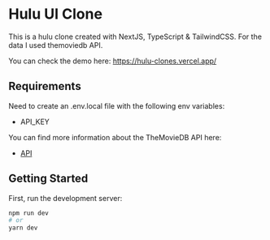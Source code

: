 # Hulu UI Clone
This is a hulu clone created with NextJS, TypeScript & TailwindCSS. For the data I used themoviedb API.

You can check the demo here:
https://hulu-clones.vercel.app/

## Requirements
Need to create an .env.local file with the following env variables:
+ API_KEY

You can find more information about the TheMovieDB API here:
+ [API](https://api.themoviedb.org)

## Getting Started

First, run the development server:

```bash
npm run dev
# or
yarn dev
```